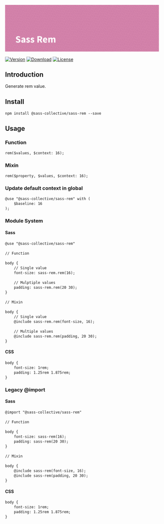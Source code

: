 ![Sass Rem](.repo/banner.png)

[![Version](https://flat.badgen.net/npm/v/@sass-collective/sass-rem)](https://www.npmjs.com/package/@sass-collective/sass-rem)
[![Download](https://flat.badgen.net/npm/dt/@sass-collective/sass-rem)](https://www.npmjs.com/package/@sass-collective/sass-rem)
[![License](https://flat.badgen.net/npm/license/@sass-collective/sass-rem)](https://www.npmjs.com/package/@sass-collective/sass-rem)

## Introduction

Generate rem value.

## Install

    npm install @sass-collective/sass-rem --save

## Usage

### Function

    rem($values, $context: 16);

### Mixin

    rem($property, $values, $context: 16);
    
### Update default context in global

    @use "@sass-collective/sass-rem" with (
        $baseline: 16
    );

### Module System

#### Sass

    @use "@sass-collective/sass-rem"

    // Function

    body {
        // Single value
        font-size: sass-rem.rem(16);
        
        // Mulptiple values
        padding: sass-rem.rem(20 30);
    }

    // Mixin

    body {
        // Single value
        @include sass-rem.rem(font-size, 16);
        
        // Multiple values
        @include sass-rem.rem(padding, 20 30);
    }

#### CSS

    body {
        font-size: 1rem;
        padding: 1.25rem 1.875rem;
    }

### Legacy @import

#### Sass

    @import "@sass-collective/sass-rem"

    // Function
    
    body {
        font-size: sass-rem(16);
        padding: sass-rem(20 30);
    }

    // Mixin

    body {
        @include sass-rem(font-size, 16);
        @include sass-rem(padding, 20 30);
    }

#### CSS

    body {
        font-size: 1rem;
        padding: 1.25rem 1.875rem;
    }

